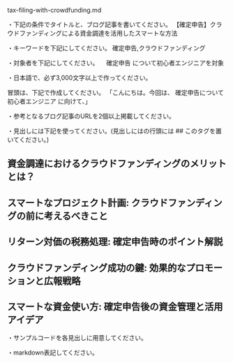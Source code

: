 tax-filing-with-crowdfunding.md

・下記の条件でタイトルと、ブログ記事を書いてください。
【確定申告】クラウドファンディングによる資金調達を活用したスマートな方法

・キーワードを下記にしてください。
確定申告,クラウドファンディング

・対象者を下記にしてください。
　確定申告 について初心者エンジニアを対象


・日本語で、必ず3,000文字以上で作ってください。

冒頭は、下記で作成してください。
「こんにちは。今回は、
確定申告について初心者エンジニア
に向けて、」

・参考となるブログ記事のURLを2個以上掲載してください。

・見出しには下記を使ってください。(見出しにはの行頭には ## このタグを置いてください。)
## 資金調達におけるクラウドファンディングのメリットとは？
## スマートなプロジェクト計画: クラウドファンディングの前に考えるべきこと
## リターン対価の税務処理: 確定申告時のポイント解説
## クラウドファンディング成功の鍵: 効果的なプロモーションと広報戦略
## スマートな資金使い方: 確定申告後の資金管理と活用アイデア

・サンプルコードを各見出しに用意してください。

・markdown表記してください。


